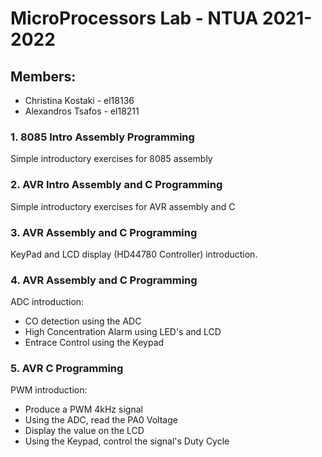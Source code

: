 # MicroProcessors Lab - NTUA 2021-2022
## Members:
  - Christina Kostaki - el18136
  - Alexandros Tsafos - el18211

### 1. 8085 Intro Assembly Programming
Simple introductory exercises for 8085 assembly

### 2. AVR Intro Assembly and C Programming
Simple introductory exercises for AVR assembly and C

### 3. AVR Assembly and C Programming
KeyPad and LCD display (HD44780 Controller) introduction.

### 4. AVR Assembly and C Programming
ADC introduction: 
 - CO detection using the ADC 
 - High Concentration Alarm using LED's and LCD 
 - Entrace Control using the Keypad

### 5. AVR C Programming
PWM introduction:
 - Produce a PWM 4kHz signal
 - Using the ADC, read the PA0 Voltage
 - Display the value on the LCD
 - Using the Keypad, control the signal's Duty Cycle
